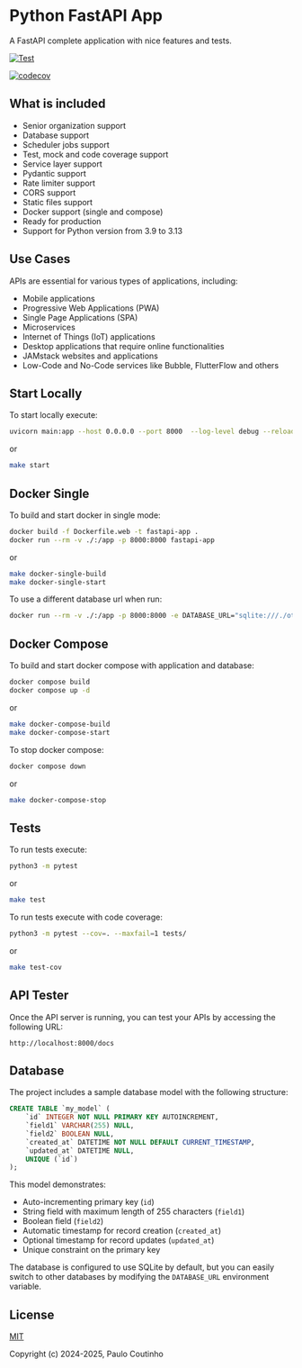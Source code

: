# Python FastAPI App

A FastAPI complete application with nice features and tests.

[![Test](https://github.com/paulocoutinhox/fastapi-app/actions/workflows/test.yml/badge.svg)](https://github.com/paulocoutinhox/fastapi-app/actions/workflows/test.yml)

[![codecov](https://codecov.io/gh/paulocoutinhox/fastapi-app/graph/badge.svg?token=SFNWCA8JQ4)](https://codecov.io/gh/paulocoutinhox/fastapi-app)

## What is included

- Senior organization support
- Database support
- Scheduler jobs support
- Test, mock and code coverage support
- Service layer support
- Pydantic support
- Rate limiter support
- CORS support
- Static files support
- Docker support (single and compose)
- Ready for production
- Support for Python version from 3.9 to 3.13

## Use Cases

APIs are essential for various types of applications, including:

- Mobile applications
- Progressive Web Applications (PWA)
- Single Page Applications (SPA)
- Microservices
- Internet of Things (IoT) applications
- Desktop applications that require online functionalities
- JAMstack websites and applications
- Low-Code and No-Code services like Bubble, FlutterFlow and others

## Start Locally

To start locally execute:

```bash
uvicorn main:app --host 0.0.0.0 --port 8000  --log-level debug --reload
```

or

```bash
make start
```

## Docker Single

To build and start docker in single mode:

```bash
docker build -f Dockerfile.web -t fastapi-app .
docker run --rm -v ./:/app -p 8000:8000 fastapi-app
```

or

```bash
make docker-single-build
make docker-single-start
```

To use a different database url when run:

```bash
docker run --rm -v ./:/app -p 8000:8000 -e DATABASE_URL="sqlite:///./other.db" fastapi-app
```

## Docker Compose

To build and start docker compose with application and database:

```bash
docker compose build
docker compose up -d
```

or

```bash
make docker-compose-build
make docker-compose-start
```

To stop docker compose:

```bash
docker compose down
```

or

```bash
make docker-compose-stop
```

## Tests

To run tests execute:

```bash
python3 -m pytest
```

or

```bash
make test
```

To run tests execute with code coverage:

```bash
python3 -m pytest --cov=. --maxfail=1 tests/
```

or

```bash
make test-cov
```

## API Tester

Once the API server is running, you can test your APIs by accessing the following URL:

```
http://localhost:8000/docs
```

## Database

The project includes a sample database model with the following structure:

```sql
CREATE TABLE `my_model` (
    `id` INTEGER NOT NULL PRIMARY KEY AUTOINCREMENT,
    `field1` VARCHAR(255) NULL,
    `field2` BOOLEAN NULL,
    `created_at` DATETIME NOT NULL DEFAULT CURRENT_TIMESTAMP,
    `updated_at` DATETIME NULL,
    UNIQUE (`id`)
);
```

This model demonstrates:
- Auto-incrementing primary key (`id`)
- String field with maximum length of 255 characters (`field1`)
- Boolean field (`field2`)
- Automatic timestamp for record creation (`created_at`)
- Optional timestamp for record updates (`updated_at`)
- Unique constraint on the primary key

The database is configured to use SQLite by default, but you can easily switch to other databases by modifying the `DATABASE_URL` environment variable.

## License

[MIT](http://opensource.org/licenses/MIT)

Copyright (c) 2024-2025, Paulo Coutinho
